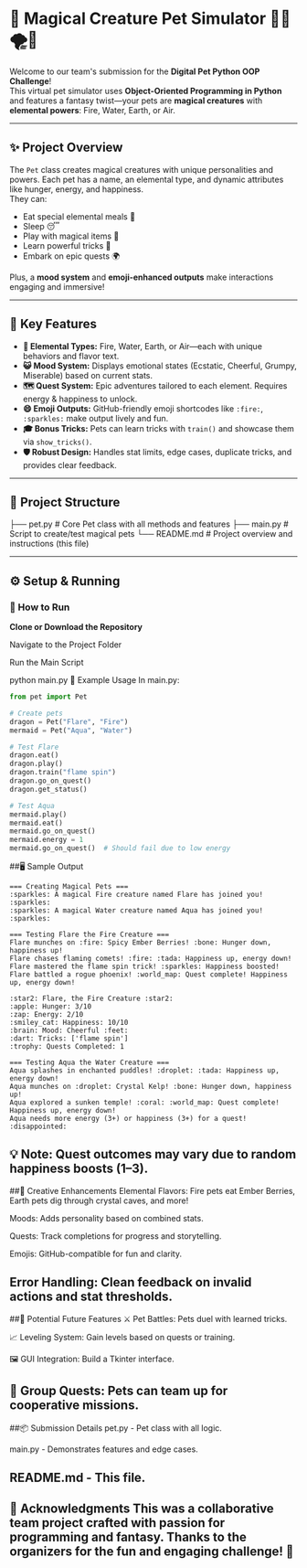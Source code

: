 # 🐾 Magical Creature Pet Simulator 🐉🌊🌪️🌱

Welcome to our team's submission for the **Digital Pet Python OOP Challenge**!  
This virtual pet simulator uses **Object-Oriented Programming in Python** and features a fantasy twist—your pets are **magical creatures** with **elemental powers**: Fire, Water, Earth, or Air.

---

## ✨ Project Overview

The `Pet` class creates magical creatures with unique personalities and powers. Each pet has a name, an elemental type, and dynamic attributes like hunger, energy, and happiness.  
They can:

- Eat special elemental meals 🍴
- Sleep 😴
- Play with magical items 🧸
- Learn powerful tricks 🎩
- Embark on epic quests 🌍

Plus, a **mood system** and **emoji-enhanced outputs** make interactions engaging and immersive!

---

## 🔑 Key Features

- **🌋 Elemental Types:** Fire, Water, Earth, or Air—each with unique behaviors and flavor text.
- **😺 Mood System:** Displays emotional states (Ecstatic, Cheerful, Grumpy, Miserable) based on current stats.
- **🗺️ Quest System:** Epic adventures tailored to each element. Requires energy & happiness to unlock.
- **😄 Emoji Outputs:** GitHub-friendly emoji shortcodes like `:fire:`, `:sparkles:` make output lively and fun.
- **🎓 Bonus Tricks:** Pets can learn tricks with `train()` and showcase them via `show_tricks()`.
- **🛡️ Robust Design:** Handles stat limits, edge cases, duplicate tricks, and provides clear feedback.

---

## 🧱 Project Structure

├── pet.py # Core Pet class with all methods and features ├── main.py # Script to create/test magical pets └── README.md # Project overview and instructions (this file)

---

## ⚙️ Setup & Running

### 🚀 How to Run

 **Clone or Download the Repository**
 

Navigate to the Project Folder

Run the Main Script

python main.py
🧪 Example Usage
In main.py:
```python
from pet import Pet

# Create pets
dragon = Pet("Flare", "Fire")
mermaid = Pet("Aqua", "Water")

# Test Flare
dragon.eat()
dragon.play()
dragon.train("flame spin")
dragon.go_on_quest()
dragon.get_status()

# Test Aqua
mermaid.play()
mermaid.eat()
mermaid.go_on_quest()
mermaid.energy = 1
mermaid.go_on_quest()  # Should fail due to low energy
```
##🖥️ Sample Output
```
=== Creating Magical Pets ===
:sparkles: A magical Fire creature named Flare has joined you! :sparkles:
:sparkles: A magical Water creature named Aqua has joined you! :sparkles:

=== Testing Flare the Fire Creature ===
Flare munches on :fire: Spicy Ember Berries! :bone: Hunger down, happiness up!
Flare chases flaming comets! :fire: :tada: Happiness up, energy down!
Flare mastered the flame spin trick! :sparkles: Happiness boosted!
Flare battled a rogue phoenix! :world_map: Quest complete! Happiness up, energy down!

:star2: Flare, the Fire Creature :star2:
:apple: Hunger: 3/10
:zap: Energy: 2/10
:smiley_cat: Happiness: 10/10
:brain: Mood: Cheerful :feet:
:dart: Tricks: ['flame spin']
:trophy: Quests Completed: 1

=== Testing Aqua the Water Creature ===
Aqua splashes in enchanted puddles! :droplet: :tada: Happiness up, energy down!
Aqua munches on :droplet: Crystal Kelp! :bone: Hunger down, happiness up!
Aqua explored a sunken temple! :coral: :world_map: Quest complete! Happiness up, energy down!
Aqua needs more energy (3+) or happiness (3+) for a quest! :disappointed:
```
💡 Note: Quest outcomes may vary due to random happiness boosts (1–3).
---
##🌟 Creative Enhancements
Elemental Flavors: Fire pets eat Ember Berries, Earth pets dig through crystal caves, and more!

Moods: Adds personality based on combined stats.

Quests: Track completions for progress and storytelling.

Emojis: GitHub-compatible for fun and clarity.

Error Handling: Clean feedback on invalid actions and stat thresholds.
---

##🚀 Potential Future Features
⚔️ Pet Battles: Pets duel with learned tricks.

📈 Leveling System: Gain levels based on quests or training.

🖼️ GUI Integration: Build a Tkinter interface.

🤝 Group Quests: Pets can team up for cooperative missions.
---

##📦 Submission Details
pet.py - Pet class with all logic.

main.py - Demonstrates features and edge cases.

README.md - This file.
---

🙌 Acknowledgments
This was a collaborative team project crafted with passion for programming and fantasy.
Thanks to the organizers for the fun and engaging challenge! 💖
---

